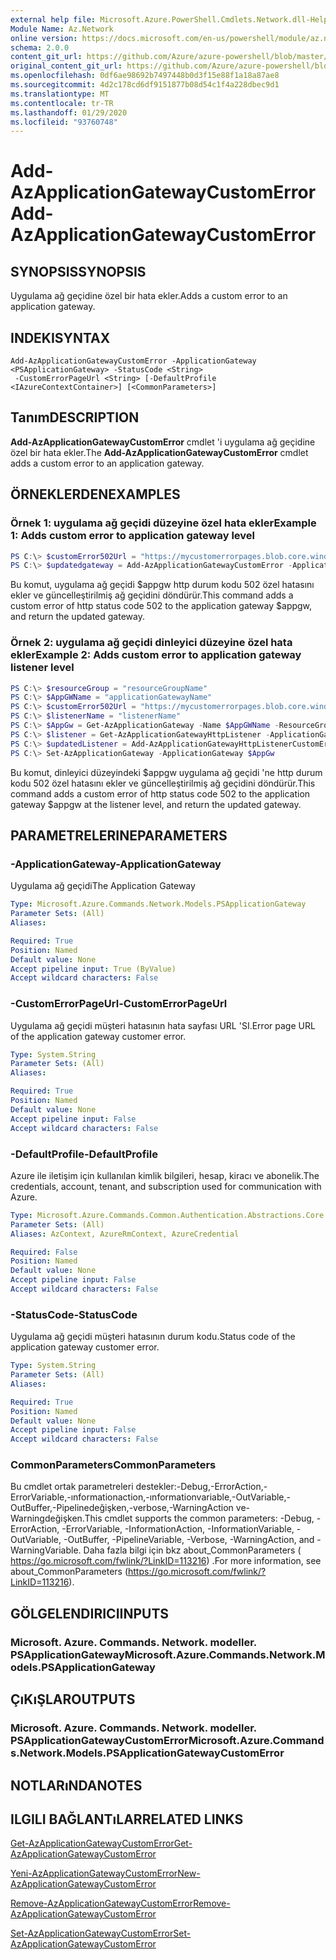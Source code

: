```yaml
---
external help file: Microsoft.Azure.PowerShell.Cmdlets.Network.dll-Help.xml
Module Name: Az.Network
online version: https://docs.microsoft.com/en-us/powershell/module/az.network/add-azapplicationgatewaycustomerror
schema: 2.0.0
content_git_url: https://github.com/Azure/azure-powershell/blob/master/src/Network/Network/help/Add-AzApplicationGatewayCustomError.md
original_content_git_url: https://github.com/Azure/azure-powershell/blob/master/src/Network/Network/help/Add-AzApplicationGatewayCustomError.md
ms.openlocfilehash: 0df6ae98692b7497448b0d3f15e88f1a18a87ae8
ms.sourcegitcommit: 4d2c178cd6df9151877b08d54c1f4a228dbec9d1
ms.translationtype: MT
ms.contentlocale: tr-TR
ms.lasthandoff: 01/29/2020
ms.locfileid: "93760748"
---
```

# <span data-ttu-id="f4010-101">Add-AzApplicationGatewayCustomError</span><span class="sxs-lookup"><span data-stu-id="f4010-101">Add-AzApplicationGatewayCustomError</span></span>

## <span data-ttu-id="f4010-102">SYNOPSIS</span><span class="sxs-lookup"><span data-stu-id="f4010-102">SYNOPSIS</span></span>
<span data-ttu-id="f4010-103">Uygulama ağ geçidine özel bir hata ekler.</span><span class="sxs-lookup"><span data-stu-id="f4010-103">Adds a custom error to an application gateway.</span></span>

## <span data-ttu-id="f4010-104">INDEKI</span><span class="sxs-lookup"><span data-stu-id="f4010-104">SYNTAX</span></span>

```
Add-AzApplicationGatewayCustomError -ApplicationGateway <PSApplicationGateway> -StatusCode <String>
 -CustomErrorPageUrl <String> [-DefaultProfile <IAzureContextContainer>] [<CommonParameters>]
```

## <span data-ttu-id="f4010-105">Tanım</span><span class="sxs-lookup"><span data-stu-id="f4010-105">DESCRIPTION</span></span>
<span data-ttu-id="f4010-106">**Add-AzApplicationGatewayCustomError** cmdlet 'i uygulama ağ geçidine özel bir hata ekler.</span><span class="sxs-lookup"><span data-stu-id="f4010-106">The **Add-AzApplicationGatewayCustomError** cmdlet adds a custom error to an application gateway.</span></span>

## <span data-ttu-id="f4010-107">ÖRNEKLERDEN</span><span class="sxs-lookup"><span data-stu-id="f4010-107">EXAMPLES</span></span>

### <span data-ttu-id="f4010-108">Örnek 1: uygulama ağ geçidi düzeyine özel hata ekler</span><span class="sxs-lookup"><span data-stu-id="f4010-108">Example 1: Adds custom error to application gateway level</span></span>
```powershell
PS C:\> $customError502Url = "https://mycustomerrorpages.blob.core.windows.net/errorpages/502.htm"
PS C:\> $updatedgateway = Add-AzApplicationGatewayCustomError -ApplicationGateway $appgw -StatusCode HttpStatus502 -CustomErrorPageUrl $customError502Url
```

<span data-ttu-id="f4010-109">Bu komut, uygulama ağ geçidi $appgw http durum kodu 502 özel hatasını ekler ve güncelleştirilmiş ağ geçidini döndürür.</span><span class="sxs-lookup"><span data-stu-id="f4010-109">This command adds a custom error of http status code 502 to the application gateway $appgw, and return the updated gateway.</span></span>

### <span data-ttu-id="f4010-110">Örnek 2: uygulama ağ geçidi dinleyici düzeyine özel hata ekler</span><span class="sxs-lookup"><span data-stu-id="f4010-110">Example 2: Adds custom error to application gateway listener level</span></span>
```powershell
PS C:\> $resourceGroup = "resourceGroupName"
PS C:\> $AppGWName = "applicationGatewayName"
PS C:\> $customError502Url = "https://mycustomerrorpages.blob.core.windows.net/errorpages/502.htm"
PS C:\> $listenerName = "listenerName"
PS C:\> $AppGw = Get-AzApplicationGateway -Name $AppGWName -ResourceGroupName $rg
PS C:\> $listener = Get-AzApplicationGatewayHttpListener -ApplicationGateway $AppGW -Name $listenerName
PS C:\> $updatedListener = Add-AzApplicationGatewayHttpListenerCustomError -HttpListener $listener -StatusCode HttpStatus502 -CustomErrorPageUrl $customError502Url 
PS C:\> Set-AzApplicationGateway -ApplicationGateway $AppGw
```

<span data-ttu-id="f4010-111">Bu komut, dinleyici düzeyindeki $appgw uygulama ağ geçidi 'ne http durum kodu 502 özel hatasını ekler ve güncelleştirilmiş ağ geçidini döndürür.</span><span class="sxs-lookup"><span data-stu-id="f4010-111">This command adds a custom error of http status code 502 to the application gateway $appgw at the listener level, and return the updated gateway.</span></span>

## <span data-ttu-id="f4010-112">PARAMETRELERINE</span><span class="sxs-lookup"><span data-stu-id="f4010-112">PARAMETERS</span></span>

### <span data-ttu-id="f4010-113">-ApplicationGateway</span><span class="sxs-lookup"><span data-stu-id="f4010-113">-ApplicationGateway</span></span>
<span data-ttu-id="f4010-114">Uygulama ağ geçidi</span><span class="sxs-lookup"><span data-stu-id="f4010-114">The Application Gateway</span></span>

```yaml
Type: Microsoft.Azure.Commands.Network.Models.PSApplicationGateway
Parameter Sets: (All)
Aliases:

Required: True
Position: Named
Default value: None
Accept pipeline input: True (ByValue)
Accept wildcard characters: False
```

### <span data-ttu-id="f4010-115">-CustomErrorPageUrl</span><span class="sxs-lookup"><span data-stu-id="f4010-115">-CustomErrorPageUrl</span></span>
<span data-ttu-id="f4010-116">Uygulama ağ geçidi müşteri hatasının hata sayfası URL 'SI.</span><span class="sxs-lookup"><span data-stu-id="f4010-116">Error page URL of the application gateway customer error.</span></span>

```yaml
Type: System.String
Parameter Sets: (All)
Aliases:

Required: True
Position: Named
Default value: None
Accept pipeline input: False
Accept wildcard characters: False
```

### <span data-ttu-id="f4010-117">-DefaultProfile</span><span class="sxs-lookup"><span data-stu-id="f4010-117">-DefaultProfile</span></span>
<span data-ttu-id="f4010-118">Azure ile iletişim için kullanılan kimlik bilgileri, hesap, kiracı ve abonelik.</span><span class="sxs-lookup"><span data-stu-id="f4010-118">The credentials, account, tenant, and subscription used for communication with Azure.</span></span>

```yaml
Type: Microsoft.Azure.Commands.Common.Authentication.Abstractions.Core.IAzureContextContainer
Parameter Sets: (All)
Aliases: AzContext, AzureRmContext, AzureCredential

Required: False
Position: Named
Default value: None
Accept pipeline input: False
Accept wildcard characters: False
```

### <span data-ttu-id="f4010-119">-StatusCode</span><span class="sxs-lookup"><span data-stu-id="f4010-119">-StatusCode</span></span>
<span data-ttu-id="f4010-120">Uygulama ağ geçidi müşteri hatasının durum kodu.</span><span class="sxs-lookup"><span data-stu-id="f4010-120">Status code of the application gateway customer error.</span></span>

```yaml
Type: System.String
Parameter Sets: (All)
Aliases:

Required: True
Position: Named
Default value: None
Accept pipeline input: False
Accept wildcard characters: False
```

### <span data-ttu-id="f4010-121">CommonParameters</span><span class="sxs-lookup"><span data-stu-id="f4010-121">CommonParameters</span></span>
<span data-ttu-id="f4010-122">Bu cmdlet ortak parametreleri destekler:-Debug,-ErrorAction,-ErrorVariable,-ınformationaction,-ınformationvariable,-OutVariable,-OutBuffer,-Pipelinedeğişken,-verbose,-WarningAction ve-Warningdeğişken.</span><span class="sxs-lookup"><span data-stu-id="f4010-122">This cmdlet supports the common parameters: -Debug, -ErrorAction, -ErrorVariable, -InformationAction, -InformationVariable, -OutVariable, -OutBuffer, -PipelineVariable, -Verbose, -WarningAction, and -WarningVariable.</span></span> <span data-ttu-id="f4010-123">Daha fazla bilgi için bkz about_CommonParameters ( https://go.microsoft.com/fwlink/?LinkID=113216) .</span><span class="sxs-lookup"><span data-stu-id="f4010-123">For more information, see about_CommonParameters (https://go.microsoft.com/fwlink/?LinkID=113216).</span></span>

## <span data-ttu-id="f4010-124">GÖLGELENDIRICI</span><span class="sxs-lookup"><span data-stu-id="f4010-124">INPUTS</span></span>

### <span data-ttu-id="f4010-125">Microsoft. Azure. Commands. Network. modeller. PSApplicationGateway</span><span class="sxs-lookup"><span data-stu-id="f4010-125">Microsoft.Azure.Commands.Network.Models.PSApplicationGateway</span></span>

## <span data-ttu-id="f4010-126">ÇıKıŞLAR</span><span class="sxs-lookup"><span data-stu-id="f4010-126">OUTPUTS</span></span>

### <span data-ttu-id="f4010-127">Microsoft. Azure. Commands. Network. modeller. PSApplicationGatewayCustomError</span><span class="sxs-lookup"><span data-stu-id="f4010-127">Microsoft.Azure.Commands.Network.Models.PSApplicationGatewayCustomError</span></span>

## <span data-ttu-id="f4010-128">NOTLARıNDA</span><span class="sxs-lookup"><span data-stu-id="f4010-128">NOTES</span></span>

## <span data-ttu-id="f4010-129">ILGILI BAĞLANTıLAR</span><span class="sxs-lookup"><span data-stu-id="f4010-129">RELATED LINKS</span></span>

[<span data-ttu-id="f4010-130">Get-AzApplicationGatewayCustomError</span><span class="sxs-lookup"><span data-stu-id="f4010-130">Get-AzApplicationGatewayCustomError</span></span>](./Get-AzApplicationGatewayCustomError.md)

[<span data-ttu-id="f4010-131">Yeni-AzApplicationGatewayCustomError</span><span class="sxs-lookup"><span data-stu-id="f4010-131">New-AzApplicationGatewayCustomError</span></span>](./New-AzApplicationGatewayCustomError.md)

[<span data-ttu-id="f4010-132">Remove-AzApplicationGatewayCustomError</span><span class="sxs-lookup"><span data-stu-id="f4010-132">Remove-AzApplicationGatewayCustomError</span></span>](./Remove-AzApplicationGatewayCustomError.md)

[<span data-ttu-id="f4010-133">Set-AzApplicationGatewayCustomError</span><span class="sxs-lookup"><span data-stu-id="f4010-133">Set-AzApplicationGatewayCustomError</span></span>](./Set-AzApplicationGatewayCustomError.md)
